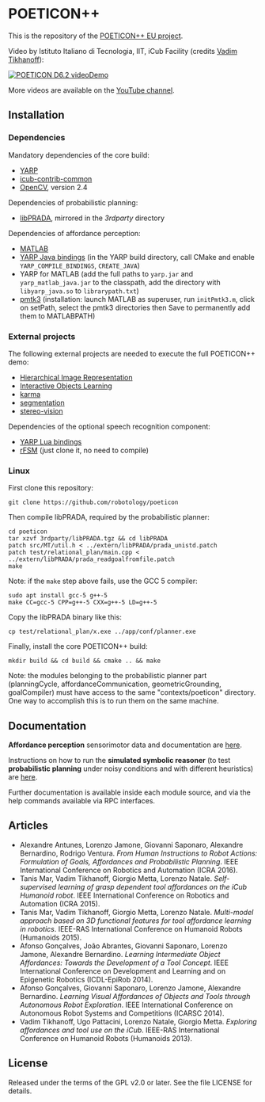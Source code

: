 POETICON++
==========

This is the repository of the [POETICON++ EU project](http://www.poeticon.eu).

Video by Istituto Italiano di Tecnologia, IIT, iCub Facility (credits [Vadim Tikhanoff](https://github.com/vtikha)):

[![POETICON D6.2 videoDemo](http://img.youtube.com/vi/FNeYixxmeTM/0.jpg)](http://www.youtube.com/watch?v=FNeYixxmeTM&t=1m06s "POETICON D6.2 videoDemo")

More videos are available on the [YouTube channel](https://www.youtube.com/user/Poeticoneu).

## Installation

### Dependencies

Mandatory dependencies of the core build:
- [YARP](https://github.com/robotology/yarp)
- [icub-contrib-common](https://github.com/robotology/icub-contrib-common)
- [OpenCV](http://opencv.org/downloads.html), version 2.4

Dependencies of probabilistic planning:
- [libPRADA](http://userpage.fu-berlin.de/tlang/prada/), mirrored in the *3rdparty* directory

Dependencies of affordance perception:
- [MATLAB](http://www.mathworks.com/products/matlab)
- [YARP Java bindings](http://www.yarp.it/yarp_swig.html) (in the YARP build directory, call CMake and enable ```YARP_COMPILE_BINDINGS```, ```CREATE_JAVA```)
- YARP for MATLAB (add the full paths to ```yarp.jar``` and ```yarp_matlab_java.jar``` to the classpath, add the directory with ```libyarp_java.so``` to ```librarypath.txt```)
- [pmtk3](https://github.com/probml/pmtk3) (installation: launch MATLAB as superuser, run ```initPmtk3.m```, click on setPath, select the pmtk3 directories then Save to permanently add them to MATLABPATH)

### External projects

The following external projects are needed to execute the full POETICON++ demo:
- [Hierarchical Image Representation](https://github.com/robotology/himrep)
- [Interactive Objects Learning](https://github.com/robotology/iol)
- [karma](https://github.com/robotology/karma)
- [segmentation](https://github.com/robotology/segmentation)
- [stereo-vision](https://github.com/robotology/stereo-vision)

Dependencies of the optional speech recognition component:
- [YARP Lua bindings](http://wiki.icub.org/yarpdoc/yarp_swig.html)
- [rFSM](https://github.com/kmarkus/rFSM) (just clone it, no need to compile)

### Linux

First clone this repository:

    git clone https://github.com/robotology/poeticon

Then compile libPRADA, required by the probabilistic planner:

    cd poeticon
    tar xzvf 3rdparty/libPRADA.tgz && cd libPRADA
    patch src/MT/util.h < ../extern/libPRADA/prada_unistd.patch
    patch test/relational_plan/main.cpp < ../extern/libPRADA/prada_readgoalfromfile.patch
    make

Note: if the `make` step above fails, use the GCC 5 compiler:

    sudo apt install gcc-5 g++-5
    make CC=gcc-5 CPP=g++-5 CXX=g++-5 LD=g++-5

Copy the libPRADA binary like this:

    cp test/relational_plan/x.exe ../app/conf/planner.exe

Finally, install the core POETICON++ build:

    mkdir build && cd build && cmake .. && make

Note: the modules belonging to the probabilistic planner part (planningCycle, affordanceCommunication, geometricGrounding, goalCompiler) must have access to the same "contexts/poeticon" directory. One way to accomplish this is to run them on the same machine.

## Documentation

**Affordance perception** sensorimotor data and documentation are [here](./src/affNetwork).

Instructions on how to run the **simulated symbolic reasoner** (to test **probabilistic planning** under noisy conditions and with different heuristics) are [here](./src/poeticon-simulation).

Further documentation is available inside each module source, and via the help commands available via RPC interfaces.

## Articles

- Alexandre Antunes, Lorenzo Jamone, Giovanni Saponaro, Alexandre Bernardino, Rodrigo Ventura. *From Human Instructions to Robot Actions: Formulation of Goals, Affordances and Probabilistic Planning*. IEEE International Conference on Robotics and Automation (ICRA 2016).
- Tanis Mar, Vadim Tikhanoff, Giorgio Metta, Lorenzo Natale. *Self-supervised learning of grasp dependent tool affordances on the iCub Humanoid robot*. IEEE International Conference on Robotics and Automation (ICRA 2015).
- Tanis Mar, Vadim Tikhanoff, Giorgio Metta, Lorenzo Natale. *Multi-model approach based on 3D functional features for tool affordance learning in robotics*. IEEE-RAS International Conference on Humanoid Robots (Humanoids 2015).
- Afonso Gonçalves, João Abrantes, Giovanni Saponaro, Lorenzo Jamone, Alexandre Bernardino. *Learning Intermediate Object Affordances: Towards the Development of a Tool Concept*. IEEE International Conference on Development and Learning and on Epigenetic Robotics (ICDL-EpiRob 2014).
- Afonso Gonçalves, Giovanni Saponaro, Lorenzo Jamone, Alexandre Bernardino. *Learning Visual Affordances of Objects and Tools through Autonomous Robot Exploration*. IEEE International Conference on Autonomous Robot Systems and Competitions (ICARSC 2014).
- Vadim Tikhanoff, Ugo Pattacini, Lorenzo Natale, Giorgio Metta. *Exploring affordances and tool use on the iCub*. IEEE-RAS International Conference on Humanoid Robots (Humanoids 2013).

## License

Released under the terms of the GPL v2.0 or later. See the file LICENSE for details.
